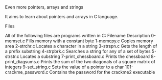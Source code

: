 Even more pointers, arrays and strings

It aims to learn about pointers and arrays in C language.

Files

All of the following files are programs written in C:
Filename 	Description
0-memset.c 	Fills memory with a constant byte
1-memcpy.c 	Copies memory area
2-strchr.c 	Locates a character in a string
3-strspn.c 	Gets the length of a prefix substring
4-strpbrk.c 	Searches a string for any of a set of bytes
5-strstr.c 	Locates a substring
7-print_chessboard.c 	Prints the chessboard
8-print_diagsums.c 	Prints the sum of the two diagonals of a square matrix of integers
9-set_string.c 	Sets the value of a pointer to a char
101-crackme_password.c 	Contains the password for the crackme2 executable

